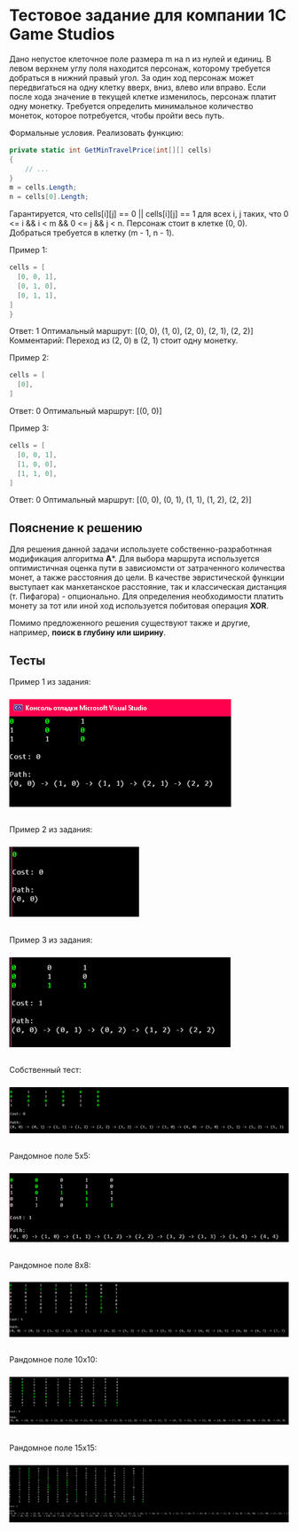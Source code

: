 # Тестовое задание для компании 1C Game Studios


Дано непустое клеточное поле размера m на n из нулей и единиц. В левом верхнем углу поля находится персонаж, которому требуется добраться в нижний правый угол. За один ход персонаж может передвигаться на одну клетку вверх, вниз, влево или вправо. Если после хода значение в текущей клетке изменилось, персонаж платит одну монетку. Требуется определить минимальное количество монеток, которое потребуется, чтобы пройти весь путь.


Формальные условия. Реализовать функцию:
```c#
private static int GetMinTravelPrice(int[][] cells)
{
    // ...
}
m = cells.Length;
n = cells[0].Length;
```
Гарантируется, что cells[i][j] == 0 || cells[i][j] == 1 для всех i, j таких, что 0 <= i && i < m && 0 <= j && j < n. Персонаж стоит в клетке (0, 0). Добраться требуется в клетку (m - 1, n - 1).


Пример 1:
```c#
cells = [
  [0, 0, 1],
  [0, 1, 0],
  [0, 1, 1],
]
}
```
Ответ: 1
Оптимальный маршрут: [(0, 0), (1, 0), (2, 0), (2, 1), (2, 2)]
Комментарий: Переход из (2, 0) в (2, 1) стоит одну монетку.


Пример 2:
```c#
cells = [
  [0],
]
```
Ответ: 0
Оптимальный маршрут: [(0, 0)]


Пример 3:
```c#
cells = [
  [0, 0, 1],
  [1, 0, 0],
  [1, 1, 0],
]
```
Ответ: 0
Оптимальный маршрут: [(0, 0), (0, 1), (1, 1), (1, 2), (2, 2)]


## Пояснение к решению

Для решения данной задачи используете собственно-разработнная модификация алгоритма **A***. 
Для выбора маршрута используется оптимистичная оценка пути в зависиомсти от затраченного количества монет, а также расстояния до цели. 
В качестве эвристической функции выступает как манхетанское расстояние, так и классическая дистанция (т. Пифагора) - опционально. 
Для определения необходимости платить монету за тот или иной ход используется побитовая операция **XOR**. 

Помимо предложенного решения существуют также и другие, например, **поиск в глубину или ширину**.
 

## Тесты


Пример 1 из задания:
###
![Ex1](/Images/Ex1.png)

##  

Пример 2 из задания:
### 
![Ex](/Images/Ex2.png)


##  

Пример 3 из задания:
### 
![Ex](/Images/Ex3.png)

##  

Собственный тест:
### 
![Ex](/Images/ExCustom.png)

##  

Рандомное поле 5х5:
### 
![Ex](/Images/Ex5x5.png)

##  

Рандомное поле 8х8:
### 
![Ex](/Images/Ex8x8.png)

##  

Рандомное поле 10х10:
### 
![Ex](/Images/Ex10x10.png)

##  

Рандомное поле 15х15:
### 
![Ex](/Images/Ex15x15.png)
